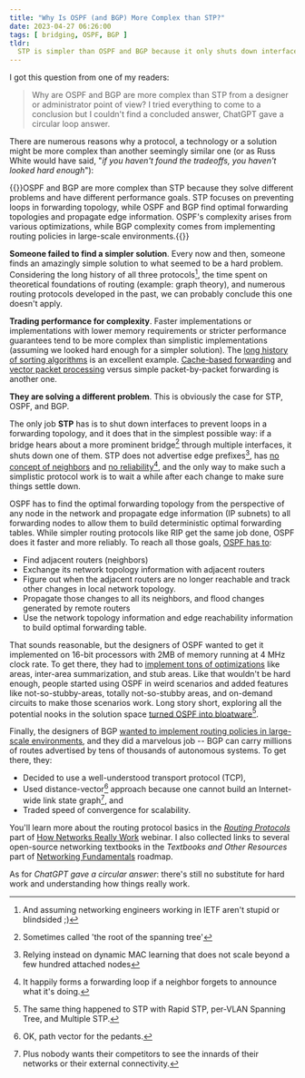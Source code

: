 ```yaml
---
title: "Why Is OSPF (and BGP) More Complex than STP?"
date: 2023-04-27 06:26:00
tags: [ bridging, OSPF, BGP ]
tldr:
  STP is simpler than OSPF and BGP because it only shuts down interfaces to prevent loops. On the other hand, OSPF must find the optimal forwarding topology, propagate edge information, and build forwarding tables, while BGP can carry millions of routes advertised by tens of thousands of autonomous systems, which requires a well-understood transport protocol and a distance-vector approach.
---
```

I got this question from one of my readers:

> Why are OSPF and BGP are more complex than STP from a designer or administrator point of view? I tried everything to come to a conclusion but I couldn't find a concluded answer, ChatGPT gave a circular loop answer.

There are numerous reasons why a protocol, a technology or a solution might be more complex than another seemingly similar one (or as Russ White would have said, "_if you haven't found the tradeoffs, you haven't looked hard enough_"):
<!--more-->
{{<tldr model="ChatGPT GPT-4">}}OSPF and BGP are more complex than STP because they solve different problems and have different performance goals. STP focuses on preventing loops in forwarding topology, while OSPF and BGP find optimal forwarding topologies and propagate edge information. OSPF's complexity arises from various optimizations, while BGP complexity comes from implementing routing policies in large-scale environments.{{</tldr>}} 

**Someone failed to find a simpler solution**. Every now and then, someone finds an amazingly simple solution to what seemed to be a hard problem. Considering the long history of all three protocols[^NS], the time spent on theoretical foundations of routing (example: graph theory), and numerous routing protocols developed in the past, we can probably conclude this one doesn't apply.

[^NS]: And assuming networking engineers working in IETF aren't stupid or blindsided ;)

**Trading performance for complexity**. Faster implementations or implementations with lower memory requirements or stricter performance guarantees tend to be more complex than simplistic implementations (assuming we looked hard enough for a simpler solution). The [long history of sorting algorithms](https://en.wikipedia.org/wiki/Sorting_algorithm#Comparison_of_algorithms) is an excellent example. [Cache-based forwarding](https://blog.ipspace.net/2022/02/cache-based-forwarding.html) and [vector packet processing](https://en.wikipedia.org/wiki/Vector_Packet_Processing) versus simple packet-by-packet forwarding is another one. 

**They are solving a different problem**. This is obviously the case for STP, OSPF, and BGP.

The only job **STP** has is to shut down interfaces to prevent loops in a forwarding topology, and it does that in the simplest possible way: if a bridge hears about a more prominent bridge[^RST] through multiple interfaces, it shuts down one of them. STP does not advertise edge prefixes[^DML], has [no concept of neighbors](https://blog.ipspace.net/2014/07/is-stp-really-evil.html) and [no reliability](https://blog.ipspace.net/2016/03/spanning-tree-protocol-stp-and-bridging.html)[^FL], and the only way to make such a simplistic protocol work is to wait a while after each change to make sure things settle down.

[^RST]: Sometimes called 'the root of the spanning tree'

[^DML]: Relying instead on dynamic MAC learning that does not scale beyond a few hundred attached nodes

[^FL]: It happily forms a forwarding loop if a neighbor forgets to announce what it's doing.

OSPF has to find the optimal forwarding topology from the perspective of any node in the network and propagate edge information (IP subnets) to all forwarding nodes to allow them to build deterministic optimal forwarding tables. While simpler routing protocols like RIP get the same job done, OSPF does it faster and more reliably. To reach all those goals, [OSPF has to](https://blog.ipspace.net/2017/10/routing-protocols-perfect-example-of.html):

* Find adjacent routers (neighbors)
* Exchange its network topology information with adjacent routers
* Figure out when the adjacent routers are no longer reachable and track other changes in local network topology.
* Propagate those changes to all its neighbors, and flood changes generated by remote routers
* Use the network topology information and edge reachability information to build optimal forwarding table.

That sounds reasonable, but the designers of OSPF wanted to get it implemented on 16-bit processors with 2MB of memory running at 4 MHz clock rate. To get there, they had to [implement tons of optimizations](https://blog.ipspace.net/2016/09/do-we-still-need-ospf-areas-and.html) like areas, inter-area summarization, and stub areas. Like that wouldn't be hard enough, people started using OSPF in weird scenarios and added features like not-so-stubby-areas, totally not-so-stubby areas, and on-demand circuits to make those scenarios work. Long story short, exploring all the potential nooks in the solution space [turned OSPF into bloatware](https://blog.ipspace.net/2018/04/is-ospf-unpredictable-or-just-unexpected.html)[^MSTP].

[^MSTP]: The same thing happened to STP with Rapid STP, per-VLAN Spanning Tree, and Multiple STP.

Finally, the designers of BGP [wanted to implement routing policies in large-scale environments](https://blog.ipspace.net/2022/10/ibgp-full-mesh.html), and they did a marvelous job -- BGP can carry millions of routes advertised by tens of thousands of autonomous systems. To get there, they:

* Decided to use a well-understood transport protocol (TCP),
* Used distance-vector[^PV] approach because one cannot build an Internet-wide link state graph[^HG], and
* Traded speed of convergence for scalability.

You'll learn more about the routing protocol basics in the *[Routing Protocols](https://my.ipspace.net/bin/list?id=Net101#ROUTING)* part of [How Networks Really Work](https://www.ipspace.net/How_Networks_Really_Work) webinar. I also collected links to several open-source networking textbooks in the *Textbooks and Other Resources* part of [Networking Fundamentals](https://my.ipspace.net/bin/list?id=Fundamentals) roadmap.

As for _ChatGPT gave a circular answer_: there's still no substitute for hard work and understanding how things really work.

[^PV]: OK, path vector for the pedants.

[^HG]: Plus nobody wants their competitors to see the innards of their networks or their external connectivity.